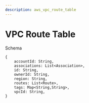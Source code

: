 ```yaml
---
description: aws_vpc_route_table
---
```


# VPC Route Table

Schema
```
{
	accountId: String,
	associations: List<Association>,
	id: String,
	ownerId: String,
	region: String,
	routes: List<Route>,
	tags: Map<String,String>,
	vpcId: String,
}
```
